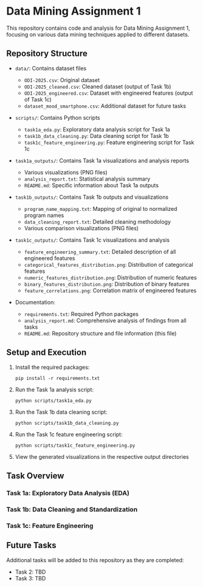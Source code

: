 # Data Mining Assignment 1

This repository contains code and analysis for Data Mining Assignment 1, focusing on various data mining techniques applied to different datasets.

## Repository Structure

- `data/`: Contains dataset files
  - `ODI-2025.csv`: Original dataset
  - `ODI-2025_cleaned.csv`: Cleaned dataset (output of Task 1b)
  - `ODI-2025_engineered.csv`: Dataset with engineered features (output of Task 1c)
  - `dataset_mood_smartphone.csv`: Additional dataset for future tasks

- `scripts/`: Contains Python scripts
  - `task1a_eda.py`: Exploratory data analysis script for Task 1a
  - `task1b_data_cleaning.py`: Data cleaning script for Task 1b
  - `task1c_feature_engineering.py`: Feature engineering script for Task 1c

- `task1a_outputs/`: Contains Task 1a visualizations and analysis reports
  - Various visualizations (PNG files)
  - `analysis_report.txt`: Statistical analysis summary
  - `README.md`: Specific information about Task 1a outputs

- `task1b_outputs/`: Contains Task 1b outputs and visualizations
  - `program_name_mapping.txt`: Mapping of original to normalized program names
  - `data_cleaning_report.txt`: Detailed cleaning methodology
  - Various comparison visualizations (PNG files)

- `task1c_outputs/`: Contains Task 1c visualizations and analysis
  - `feature_engineering_summary.txt`: Detailed description of all engineered features
  - `categorical_features_distribution.png`: Distribution of categorical features
  - `numeric_features_distribution.png`: Distribution of numeric features
  - `binary_features_distribution.png`: Distribution of binary features
  - `feature_correlations.png`: Correlation matrix of engineered features

- Documentation:
  - `requirements.txt`: Required Python packages
  - `analysis_report.md`: Comprehensive analysis of findings from all tasks
  - `README.md`: Repository structure and file information (this file)

## Setup and Execution

1. Install the required packages:
   ```
   pip install -r requirements.txt
   ```

2. Run the Task 1a analysis script:
   ```
   python scripts/task1a_eda.py
   ```

3. Run the Task 1b data cleaning script:
   ```
   python scripts/task1b_data_cleaning.py
   ```

4. Run the Task 1c feature engineering script:
   ```
   python scripts/task1c_feature_engineering.py
   ```

5. View the generated visualizations in the respective output directories

## Task Overview

### Task 1a: Exploratory Data Analysis (EDA)

### Task 1b: Data Cleaning and Standardization

### Task 1c: Feature Engineering

## Future Tasks

Additional tasks will be added to this repository as they are completed:
- Task 2: TBD
- Task 3: TBD